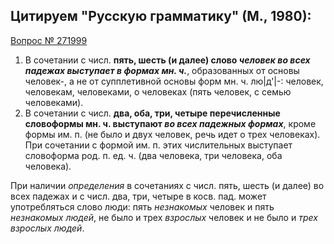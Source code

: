 ## **Цитируем "Русскую грамматику" (М., 1980):**
[Вопрос № 271999](http://new.gramota.ru/spravka/buro/search-answer?s=%D1%87%D0%B5%D0%BB%D0%BE%D0%B2%D0%B5%D0%BA%D0%B0%D0%BC%D0%B8)
 1. В сочетании с числ. **пять, шесть (и далее) слово *человек во всех падежах выступает в формах мн. ч.***, образованных от основы человек-, а не от супплетивной основы форм мн. ч. лю|д'|-: человек, человекам, человеками, о человеках (пять человек, с семью человеками). 
 1. В сочетании с числ. **два, оба, три, четыре перечисленные словоформы мн. ч. выступают *во всех падежных формах***, кроме формы им. п. (не было и двух человек, речь идет о трех человеках). При сочетании с формой им. п. этих числительных выступает словоформа род. п. ед. ч. (два человека, три человека, оба человека).

При наличии *определения* в сочетаниях с числ. пять, шесть (и далее) во всех падежах и с числ. два, три, четыре в косв. пад. может употребляться слово люди: пять *незнакомых* человек и пять *незнакомых людей*, не было и трех *взрослых* человек и не было и *трех взрослых людей*.